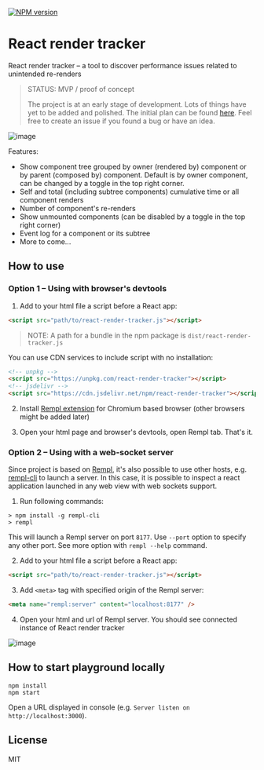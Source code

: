 [![NPM version](https://img.shields.io/npm/v/react-render-tracker.svg)](https://www.npmjs.com/package/react-render-tracker)

# React render tracker

React render tracker – a tool to discover performance issues related to unintended re-renders

> STATUS: MVP / proof of concept
>
> The project is at an early stage of development. Lots of things have yet to be added and polished. The initial plan can be found [here](https://github.com/lahmatiy/react-render-tracker/issues/6). Feel free to create an issue if you found a bug or have an idea.

![image](https://user-images.githubusercontent.com/270491/130531090-b77802ed-4245-435f-9b27-f50c1bc1a796.png)

Features:

- Show component tree grouped by owner (rendered by) component or by parent (composed by) component. Default is by owner component, can be changed by a toggle in the top right corner.
- Self and total (including subtree components) cumulative time or all component renders
- Number of component's re-renders
- Show unmounted components (can be disabled by a toggle in the top right corner)
- Event log for a component or its subtree
- More to come...

## How to use

### Option 1 – Using with browser's devtools

1. Add to your html file a script before a React app:

```html
<script src="path/to/react-render-tracker.js"></script>
```

> NOTE: A path for a bundle in the npm package is `dist/react-render-tracker.js`

You can use CDN services to include script with no installation:

```html
<!-- unpkg -->
<script src="https://unpkg.com/react-render-tracker"></script>
<!-- jsdelivr -->
<script src="https://cdn.jsdelivr.net/npm/react-render-tracker"></script>
```

2. Install [Rempl extension](https://chrome.google.com/webstore/detail/rempl/hcikjlholajopgbgfmmlbmifdfbkijdj) for Chromium based browser (other browsers might be added later)

3. Open your html page and browser's devtools, open Rempl tab. That's it.

### Option 2 – Using with a web-socket server

Since project is based on [Rempl](https://github.com/rempl/rempl), it's also possible to use other hosts, e.g. [rempl-cli](https://github.com/rempl/rempl-cli) to launch a server. In this case, it is possible to inspect a react application launched in any web view with web sockets support.

1. Run following commands:

```
> npm install -g rempl-cli
> rempl
```

This will launch a Rempl server on port `8177`. Use `--port` option to specify any other port. See more option with `rempl --help` command.

2. Add to your html file a script before a React app:

```html
<script src="path/to/react-render-tracker.js"></script>
```

3. Add `<meta>` tag with specified origin of the Rempl server:

```html
<meta name="rempl:server" content="localhost:8177" />
```

4. Open your html and url of Rempl server. You should see connected instance of React render tracker

![image](https://user-images.githubusercontent.com/270491/130532702-e78fc867-da3a-41d9-9e0f-cc0c07c89dd5.png)

## How to start playground locally

```
npm install
npm start
```

Open a URL displayed in console (e.g. `Server listen on http://localhost:3000`).

## License

MIT
